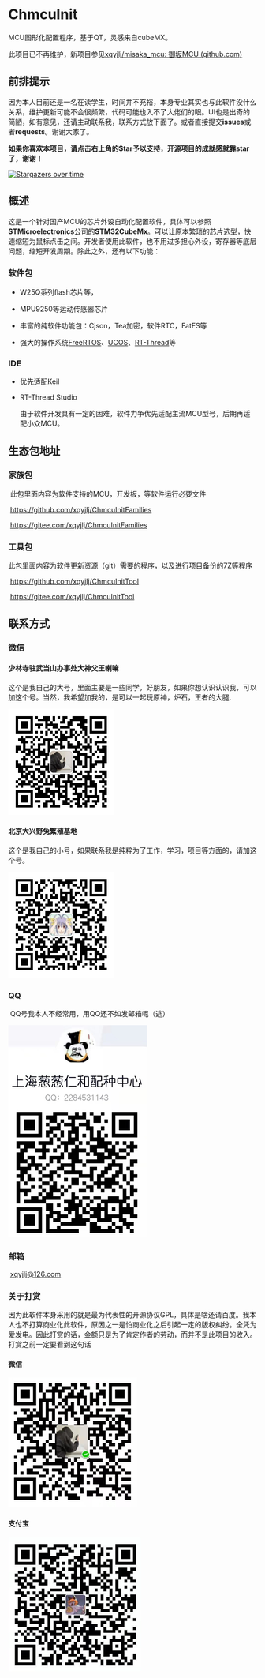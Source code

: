 # ChmcuInit

MCU图形化配置程序，基于QT，灵感来自cubeMX。

此项目已不再维护，新项目参见[xqyjlj/misaka_mcu: 御坂MCU (github.com)](https://github.com/xqyjlj/misaka_mcu)

## 前排提示

​	因为本人目前还是一名在读学生，时间并不充裕，本身专业其实也与此软件没什么关系，维护更新可能不会很频繁，代码可能也入不了大佬们的眼。UI也是出奇的简陋，如有意见，还请主动联系我，联系方式放下面了。或者直接提交**issues**或者**requests**。谢谢大家了。

**如果你喜欢本项目，请点击右上角的Star予以支持，开源项目的成就感就靠star了，谢谢！**

[![Stargazers over time](https://starchart.cc/xqyjlj/ChmcuInit.svg)](https://starchart.cc/xqyjlj/ChmcuInit)

## 概述

​		这是一个针对国产MCU的芯片外设自动化配置软件，具体可以参照**STMicroelectronics**公司的**STM32CubeMx**。可以让原本繁琐的芯片选型，快速缩短为鼠标点击之间。开发者使用此软件，也不用过多担心外设，寄存器等底层问题，缩短开发周期。除此之外，还有以下功能：

### 软件包

- W25Q系列flash芯片等，

- MPU9250等运动传感器芯片

- 丰富的纯软件功能包：Cjson，Tea加密，软件RTC，FatFS等

- 强大的操作系统[FreeRTOS](https://freertos.org/)、[UCOS](https://www.micrium.com/rtos/kernels/)、[RT-Thread](https://www.rt-thread.org/)等

### IDE

- 优先适配Keil
- RT-Thread Studio

  由于软件开发具有一定的困难，软件力争优先适配主流MCU型号，后期再适配小众MCU。

## 生态包地址

### 家族包

​	此包里面内容为软件支持的MCU，开发板，等软件运行必要文件

​	https://github.com/xqyjlj/ChmcuInitFamilies

​	https://gitee.com/xqyjlj/ChmcuInitFamilies

### 工具包

​	此包里面内容为软件更新资源（git）需要的程序，以及进行项目备份的7Z等程序

​	https://github.com/xqyjlj/ChmcuInitTool

​	https://gitee.com/xqyjlj/ChmcuInitTool

## 联系方式

### 微信

#### 少林寺驻武当山办事处大神父王喇嘛

​	这个是我自己的大号，里面主要是一些同学，好朋友，如果你想认识认识我，可以加这个号。当然，我希望加我的，是可以一起玩原神，炉石，王者的大腿.

<img src="./assets/少林寺驻武当山办事处大神父王喇嘛.png" alt="少林寺驻武当山办事处大神父王喇嘛" style="zoom:50%;" />

#### 北京大兴野兔繁殖基地

​	这个是我自己的小号，如果联系我是纯粹为了工作，学习，项目等方面的，请加这个号。

<img src="./assets/北京大兴野兔繁殖基地.png" alt="北京大兴野兔繁殖基地" style="zoom:50%;" />

### QQ 

​	QQ号我本人不经常用，用QQ还不如发邮箱呢（逃）

<img src="./assets/QQ.jpg" alt="少林寺驻武当山办事处大神父王喇嘛" style="zoom:50%;" />

### 邮箱

​	xqyjlj@126.com

### 关于打赏

​	因为此软件本身采用的就是最为代表性的开源协议GPL，具体是啥还请百度。我本人也不打算商业化此软件，原因之一是怕商业化之后引起一定的版权纠纷。全凭为爱发电。因此打赏的话，金额只是为了肯定作者的劳动，而并不是此项目的收入。打赏之前一定要看到这句话

#### 微信 

<img src="./assets/微信收款码.png" alt="微信收款码" style="zoom:50%;" />

#### 支付宝

<img src="./assets/支付宝收款码.png" alt="支付宝收款码" style="zoom:70%;" />